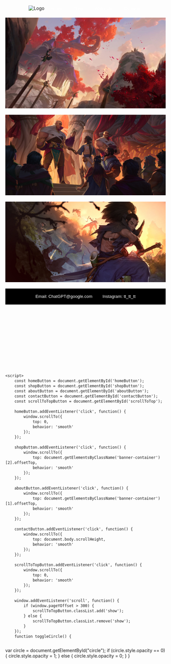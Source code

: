 <html>
<head>
    <title>One Page Website</title>
    <style>
        body {
            display: flex;
            flex-direction: column;
            align-items: center;
        }

        .navbar {
            background-color: black;
            height: 50px;
            display: flex;
            justify-content: center;
            align-items: center;
            width: 100%;
        }

        .navbar button {
            color: white;
            background-color: transparent;
            border: none;
            margin: 0 10px;
            cursor: pointer;
        }

        .logo {
            height: 20px;
            width: 40px;
            margin-left: 10px;
        }

        .banner-container {
            display: flex;
            justify-content: center;
            align-items: center;
            margin-top: 20px;
        }

        .banner img {
            width: 1000px;
            height: 500px;
            margin: 0 10px;
        }

        .scroll-to-top {
            position: fixed;
            bottom: 20px;
            right: 20px;
            width: 40px;
            height: 40px;
            background-color: #333;
            border-radius: 50%;
            display: flex;
            justify-content: center;
            align-items: center;
            color: white;
            font-size: 20px;
            cursor: pointer;
            opacity: 0;
            transition: opacity 0.3s ease;
        }

        .scroll-to-top.show {
            opacity: 1;
        }

        .additional-navbar {
            background-color: black;
            height: 50px;
            display: flex;
            justify-content: center;
            align-items: center;
            width: 100%;
            margin-top: 20px;
        }

        .additional-navbar button {
            color: white;
            background-color: transparent;
            border: none;
            margin: 0 10px;
            cursor: pointer;
        }
        .circle {
  position: fixed;
  top: 50%;
  left: 50%;
  transform: translate(-50%, -50%);
  width: 200px;
  height: 200px;
  background-color: white;
  border-radius: 50%;
  display: flex;
  justify-content: center;
  align-items: center;
  opacity: 0;
  transition: opacity 0.5s;
  font-weight: bold;
  font-size: 50px;
  color: black;
}
    </style>
</head>
<body>
    <div class="navbar">
        <img src="logo.png" alt="Logo" class="logo">
        <button id="homeButton">Home</button>
        <button id="shopButton">Shop</button>
        <button id="aboutButton">About Us</button>
        <button id="contactButton">Contacts</button>
    </div>
    <div class="banner-container">
        <img src="Images/ban1 (1).jpg" alt="Banner 1" class="banner">
    </div>
    <div class="banner-container">
        <img src="Images/ban1 (2).jpg" alt="Banner 2" class="banner">
    </div>
    <div class="banner-container">
        <img src="Images/ban1 (3).jpg" alt="Banner 3" class="banner">
    </div>
    <div class="additional-navbar">
        <button>Email: ChatGPT@google.com</button>
        <button>Instagram: tt_tt_tt</button>
    </div>
    <div class="scroll-to-top" id="scrollToTop">
        UP
    </div>
    <div class="circle" id="circle" onclick="toggleCircle()">OOPS!</div>
    

    <script>
        const homeButton = document.getElementById('homeButton');
        const shopButton = document.getElementById('shopButton');
        const aboutButton = document.getElementById('aboutButton');
        const contactButton = document.getElementById('contactButton');
        const scrollToTopButton = document.getElementById('scrollToTop');

        homeButton.addEventListener('click', function() {
            window.scrollTo({
                top: 0,
                behavior: 'smooth'
            });
        });

        shopButton.addEventListener('click', function() {
            window.scrollTo({
                top: document.getElementsByClassName('banner-container')[2].offsetTop,
                behavior: 'smooth'
            });
        });

        aboutButton.addEventListener('click', function() {
            window.scrollTo({
                top: document.getElementsByClassName('banner-container')[1].offsetTop,
                behavior: 'smooth'
            });
        });

        contactButton.addEventListener('click', function() {
            window.scrollTo({
                top: document.body.scrollHeight,
                behavior: 'smooth'
            });
        });

        scrollToTopButton.addEventListener('click', function() {
            window.scrollTo({
                top: 0,
                behavior: 'smooth'
            });
        });

        window.addEventListener('scroll', function() {
            if (window.pageYOffset > 300) {
                scrollToTopButton.classList.add('show');
            } else {
                scrollToTopButton.classList.remove('show');
            }
        });
        function toggleCircle() {
  var circle = document.getElementById("circle");
  if (circle.style.opacity == 0) {
    circle.style.opacity = 1;
  } else {
    circle.style.opacity = 0;
  }
}
    </script>
</body>
</html>
